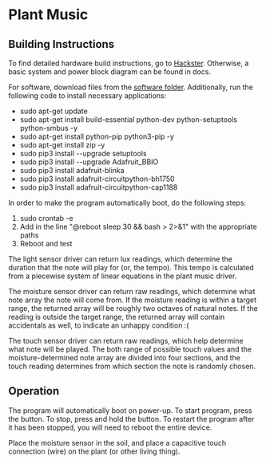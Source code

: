 # Plant Music
  
## Building Instructions
To find detailed hardware build instructions, go to [Hackster](www.hackster.io/jclim02/plant-music-ff2cc4). Otherwise, a basic system and power block diagram can be found in docs.

For software, download files from the [software folder](https://github.com/jclim02/ENGI301/tree/main/project_01/software). Additionally, run the following code to install necessary applications:

  - sudo apt-get update
  - sudo apt-get install build-essential python-dev python-setuptools python-smbus -y
  - sudo apt-get install python-pip python3-pip -y
  - sudo apt-get install zip -y
  - sudo pip3 install --upgrade setuptools
  - sudo pip3 install --upgrade Adafruit_BBIO
  - sudo pip3 install adafruit-blinka
  - sudo pip3 install adafruit-circuitpython-bh1750
  - sudo pip3 install adafruit-circuitpython-cap1188

In order to make the program automatically boot, do the following steps:
  1. sudo crontab -e
  2. Add in the line "@reboot sleep 30 && bash <run directory path> > <cronlog path> 2>&1" with the appropriate paths
  3. Reboot and test
  
The light sensor driver can return lux readings, which determine the duration that the note will play for (or, the tempo). This tempo is calculated from a piecewise system of linear equations in the plant music driver.
  
The moisture sensor driver can return raw readings, which determine what note array the note will come from. If the moisture reading is within a target range, the returned array will be roughly two octaves of natural notes. If the reading is outside the target range, the returned array will contain accidentals as well, to indicate an unhappy condition :(

The touch sensor driver can return raw readings, which help determine what note will be played. The both range of possible touch values and the moisture-determined note array are divided into four sections, and the touch reading determines from which section the note is randomly chosen.


## Operation
The program will automatically boot on power-up. To start program, press the button. To stop, press and hold the button. To restart the program after it has been stopped, you will need to reboot the entire device.

Place the moisture sensor in the soil, and place a capacitive touch connection (wire) on the plant (or other living thing). 
